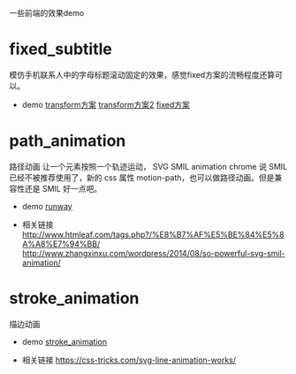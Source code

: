 
一些前端的效果demo

# fixed_subtitle
模仿手机联系人中的字母标题滚动固定的效果，感觉fixed方案的流畅程度还算可以。
- demo
[transform方案](https://peakfish.github.io/FE_demo/fixed_subtitle/index.html?tag=1)
[transform方案2](https://peakfish.github.io/FE_demo/fixed_subtitle/index.html?tag=2)
[fixed方案](https://peakfish.github.io/FE_demo/fixed_subtitle/index.html?tag=3)


# path_animation
路径动画 让一个元素按照一个轨迹运动，
SVG SMIL animation
chrome 说 SMIL 已经不被推荐使用了，新的 css 属性 motion-path，也可以做路径动画。但是兼容性还是 SMIL 好一点吧。

- demo [runway](https://peakfish.github.io/FE_demo/path_animation/runway/index.html)

- 相关链接
http://www.htmleaf.com/tags.php?/%E8%B7%AF%E5%BE%84%E5%8A%A8%E7%94%BB/
http://www.zhangxinxu.com/wordpress/2014/08/so-powerful-svg-smil-animation/


# stroke_animation
描边动画

- demo [stroke_animation](https://peakfish.github.io/FE_demo/stroke_animation/index.html)

- 相关链接
https://css-tricks.com/svg-line-animation-works/


